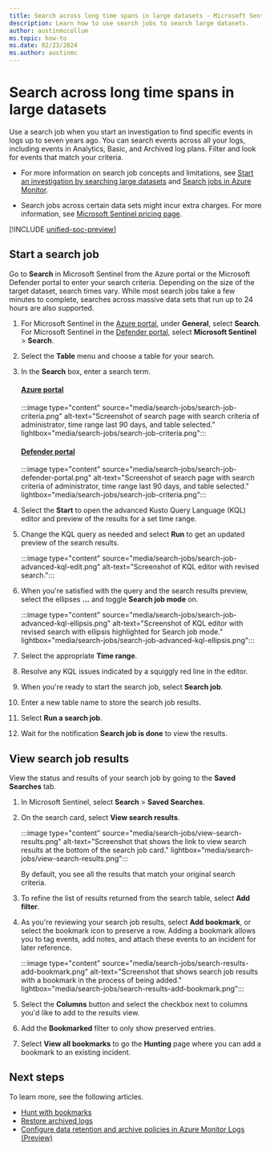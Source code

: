 ```yaml
---
title: Search across long time spans in large datasets - Microsoft Sentinel
description: Learn how to use search jobs to search large datasets.
author: austinmccollum
ms.topic: how-to
ms.date: 02/23/2024
ms.author: austinmc
---
```


# Search across long time spans in large datasets

Use a search job when you start an investigation to find specific events in logs up to seven years ago. You can search events across all your logs, including events in Analytics, Basic, and Archived log plans. Filter and look for events that match your criteria.

- For more information on search job concepts and limitations, see [Start an investigation by searching large datasets](investigate-large-datasets.md) and [Search jobs in Azure Monitor](../azure-monitor/logs/search-jobs.md).

- Search jobs across certain data sets might incur extra charges. For more information, see [Microsoft Sentinel pricing page](billing.md).

[!INCLUDE [unified-soc-preview](includes/unified-soc-preview.md)]

## Start a search job

Go to **Search** in Microsoft Sentinel from the Azure portal or the Microsoft Defender portal to enter your search criteria. Depending on the size of the target dataset, search times vary. While most search jobs take a few minutes to complete, searches across massive data sets that run up to 24 hours are also supported. 




1. For Microsoft Sentinel in the [Azure portal](https://portal.microsoft.com), under **General**, select **Search**. <br>For Microsoft Sentinel in the [Defender portal](https://security.microsoft.com/), select **Microsoft Sentinel** > **Search**.
1. Select the **Table** menu and choose a table for your search.
1. In the **Search** box, enter a search term.

   #### [Azure portal](#tab/azure-portal)
   :::image type="content" source="media/search-jobs/search-job-criteria.png" alt-text="Screenshot of search page with search criteria of administrator, time range last 90 days, and table selected." lightbox="media/search-jobs/search-job-criteria.png":::

   #### [Defender portal](#tab/defender-portal)
   :::image type="content" source="media/search-jobs/search-job-defender-portal.png" alt-text="Screenshot of search page with search criteria of administrator, time range last 90 days, and table selected." lightbox="media/search-jobs/search-job-criteria.png":::

1. Select the **Start**  to open the advanced Kusto Query Language (KQL) editor and preview of the results for a set time range.

1. Change the KQL query as needed and select **Run** to get an updated preview of the search results.

   :::image type="content" source="media/search-jobs/search-job-advanced-kql-edit.png" alt-text="Screenshot of KQL editor with revised search.":::
 
1. When you're satisfied with the query and the search results preview, select the ellipses **...** and toggle  **Search job mode** on.


   :::image type="content" source="media/search-jobs/search-job-advanced-kql-ellipsis.png" alt-text="Screenshot of KQL editor with revised search with ellipsis highlighted for Search job mode." lightbox="media/search-jobs/search-job-advanced-kql-ellipsis.png":::
1. Select the appropriate **Time range**.
1. Resolve any KQL issues indicated by a squiggly red line in the editor.
1. When you're ready to start the search job, select **Search job**.
1. Enter a new table name to store the search job results.
1. Select **Run a search job**.

1. Wait for the notification **Search job is done** to view the results.

## View search job results

View the status and results of your search job by going to the **Saved Searches** tab.

1. In Microsoft Sentinel, select **Search** > **Saved Searches**.

1. On the search card, select **View search results**.

   :::image type="content" source="media/search-jobs/view-search-results.png" alt-text="Screenshot that shows the link to view search results at the bottom of the search job card." lightbox="media/search-jobs/view-search-results.png":::

   By default, you see all the results that match your original search criteria.

1. To refine the list of results returned from the search table, select **Add filter**.

1. As you're reviewing your search job results, select **Add bookmark**, or select the bookmark icon to preserve a row. Adding a bookmark allows you to tag events, add notes, and attach these events to an incident for later reference.

   :::image type="content" source="media/search-jobs/search-results-add-bookmark.png" alt-text="Screenshot that shows search job results with a bookmark in the process of being added." lightbox="media/search-jobs/search-results-add-bookmark.png":::

1. Select the **Columns** button and select the checkbox next to columns you'd like to add to the results view.

1. Add the **Bookmarked** filter to only show preserved entries.
1. Select **View all bookmarks** to go the **Hunting** page where you can add a bookmark to an existing incident.

## Next steps

To learn more, see the following articles.

- [Hunt with bookmarks](bookmarks.md)
- [Restore archived logs](restore.md)
- [Configure data retention and archive policies in Azure Monitor Logs (Preview)](../azure-monitor/logs/data-retention-archive.md)
